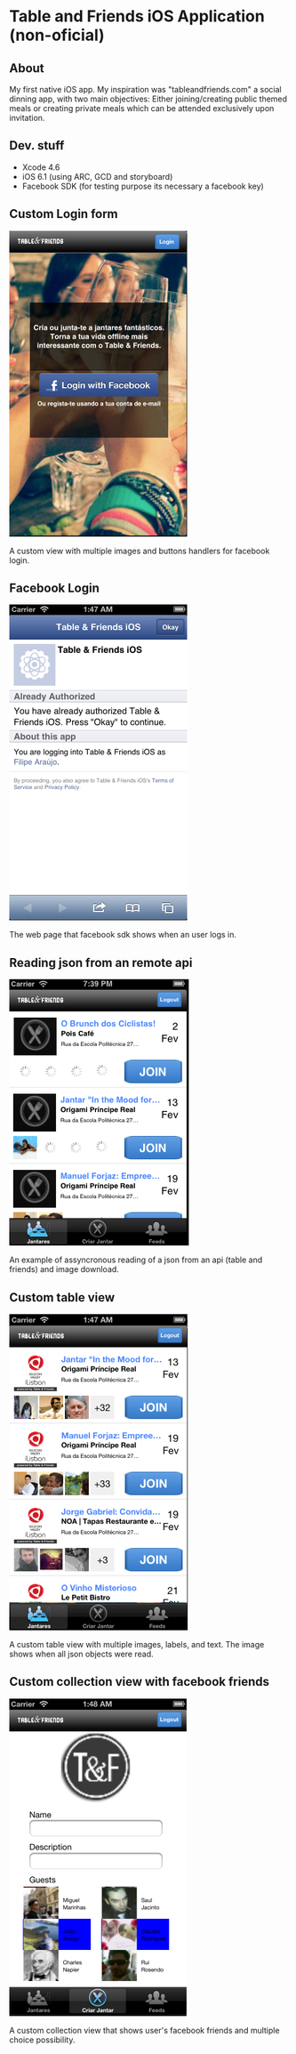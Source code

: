 # Table and Friends iOS Application (non-oficial)

## About

My first native iOS app. My inspiration was "tableandfriends.com" a social dinning app, with two main objectives: Either joining/creating public themed meals or creating private meals which can be attended exclusively upon invitation. 

## Dev. stuff

- Xcode 4.6
- iOS 6.1 (using ARC, GCD and storyboard)
- Facebook SDK (for testing purpose its necessary a facebook key)

## Custom Login form

![Custom Login form](/screenshots/login.png "Custom Login form")

A custom view with multiple images and buttons handlers for facebook login.

## Facebook Login

![Facebook Login](/screenshots/facebooklogin.png "Facebook Login")

The web page that facebook sdk shows when an user logs in.

## Reading json from an remote api

![Reading json from an api](/screenshots/assyncjson.png "Reading json from an api")

An example of assyncronous reading of a json from an api (table and friends) and image download.

## Custom table view

![Custom table view](/screenshots/fulllist_customviews.png "Custom table view")

A custom table view with multiple images, labels, and text. The image shows when all json objects were read.

## Custom collection view with facebook friends

![Custom collection view with facebook friends](/screenshots/facebookfriends_assyncdownload.png "Custom collection view with facebook friends")

A custom collection view that shows user's facebook friends and multiple choice possibility.

